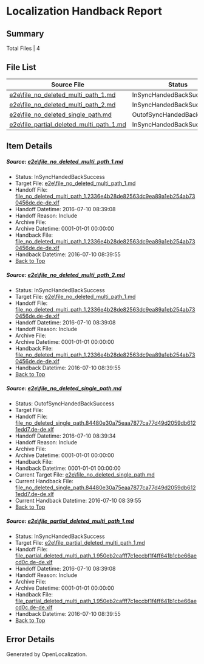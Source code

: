 # <a name='report-top'></a> Localization Handback Report

## Summary
 Total Files | 4

## File List
 Source File | Status | Details 
 ----------- | ------ | ------- 
 [e2e\file_no_deleted_multi_path_1.md](https://github.com/OpenLocalizationTestOrg/oltest/blob/f68670f7e445278d86fca4d9e93dbbe330d8a90a/e2e/file_no_deleted_multi_path_1.md) | InSyncHandedBackSuccess | [Details](#04a6ec34ec5e16dd3f5ec11259fdc9944c5858f21)
 [e2e\file_no_deleted_multi_path_2.md](https://github.com/OpenLocalizationTestOrg/oltest/blob/115b28bdbad26b615788d00f5aeea939696e061d/e2e/file_no_deleted_multi_path_2.md) | InSyncHandedBackSuccess | [Details](#04a6ec34ec5e16dd3f5ec11259fdc9944c5858f22)
 [e2e\file_no_deleted_single_path.md](https://github.com/OpenLocalizationTestOrg/oltest/blob/115b28bdbad26b615788d00f5aeea939696e061d/e2e/file_no_deleted_single_path.md) | OutofSyncHandedBackSuccess | [Details](#4a54957e34300a3aeaa30f6d825907dba823e1ec3)
 [e2e\file_partial_deleted_multi_path_1.md](https://github.com/OpenLocalizationTestOrg/oltest/blob/f68670f7e445278d86fca4d9e93dbbe330d8a90a/e2e/file_partial_deleted_multi_path_1.md) | InSyncHandedBackSuccess | [Details](#0e84c23dc7d5345f6aab00bb49301506a43d29424)

## Item Details
##### <a name='04a6ec34ec5e16dd3f5ec11259fdc9944c5858f21'></a> Source: [e2e\file_no_deleted_multi_path_1.md](https://github.com/OpenLocalizationTestOrg/oltest/blob/f68670f7e445278d86fca4d9e93dbbe330d8a90a/e2e/file_no_deleted_multi_path_1.md)
* Status: InSyncHandedBackSuccess
* Target File: [e2e\file_no_deleted_multi_path_1.md](https://github.com/OpenLocalizationTestOrg/oltest-dede-fly/blob/dd4afe6e13672e6b247d27b809a743db8e8d09f8/e2e/file_no_deleted_multi_path_1.md)
* Handoff File: [file_no_deleted_multi_path_1.2336e4b28de82563dc9ea89a1eb254ab730456de.de-de.xlf](https://github.com/OpenLocalizationTestOrg/olhandoff-e2e/blob/5b9c10759bcca0dd927a5c9f3f3ca38d99536ffb/ol-handoff/OpenLocalizationTestOrg/oltest-dede-fly/ci/mt/file_no_deleted_multi_path_1.2336e4b28de82563dc9ea89a1eb254ab730456de.de-de.xlf)
* Handoff Datetime: 2016-07-10 08:39:08
* Handoff Reason: Include
* Archive File: 
* Archive Datetime: 0001-01-01 00:00:00
* Handback File: [file_no_deleted_multi_path_1.2336e4b28de82563dc9ea89a1eb254ab730456de.de-de.xlf](https://github.com/OpenLocalizationTestOrg/olhandback-e2e/blob/d6191a1098897b7cc6547ff6de51ca78267b6fff/ol-handback/OpenLocalizationTestOrg/oltest-dede-fly/ci/mt/file_no_deleted_multi_path_1.2336e4b28de82563dc9ea89a1eb254ab730456de.de-de.xlf)
* Handback Datetime: 2016-07-10 08:39:55
* [Back to Top](#report-top)

##### <a name='04a6ec34ec5e16dd3f5ec11259fdc9944c5858f22'></a> Source: [e2e\file_no_deleted_multi_path_2.md](https://github.com/OpenLocalizationTestOrg/oltest/blob/115b28bdbad26b615788d00f5aeea939696e061d/e2e/file_no_deleted_multi_path_2.md)
* Status: InSyncHandedBackSuccess
* Target File: [e2e\file_no_deleted_multi_path_1.md](https://github.com/OpenLocalizationTestOrg/oltest-dede-fly/blob/dd4afe6e13672e6b247d27b809a743db8e8d09f8/e2e/file_no_deleted_multi_path_1.md)
* Handoff File: [file_no_deleted_multi_path_1.2336e4b28de82563dc9ea89a1eb254ab730456de.de-de.xlf](https://github.com/OpenLocalizationTestOrg/olhandoff-e2e/blob/5b9c10759bcca0dd927a5c9f3f3ca38d99536ffb/ol-handoff/OpenLocalizationTestOrg/oltest-dede-fly/ci/mt/file_no_deleted_multi_path_1.2336e4b28de82563dc9ea89a1eb254ab730456de.de-de.xlf)
* Handoff Datetime: 2016-07-10 08:39:08
* Handoff Reason: Include
* Archive File: 
* Archive Datetime: 0001-01-01 00:00:00
* Handback File: [file_no_deleted_multi_path_1.2336e4b28de82563dc9ea89a1eb254ab730456de.de-de.xlf](https://github.com/OpenLocalizationTestOrg/olhandback-e2e/blob/d6191a1098897b7cc6547ff6de51ca78267b6fff/ol-handback/OpenLocalizationTestOrg/oltest-dede-fly/ci/mt/file_no_deleted_multi_path_1.2336e4b28de82563dc9ea89a1eb254ab730456de.de-de.xlf)
* Handback Datetime: 2016-07-10 08:39:55
* [Back to Top](#report-top)

##### <a name='4a54957e34300a3aeaa30f6d825907dba823e1ec3'></a> Source: [e2e\file_no_deleted_single_path.md](https://github.com/OpenLocalizationTestOrg/oltest/blob/115b28bdbad26b615788d00f5aeea939696e061d/e2e/file_no_deleted_single_path.md)
* Status: OutofSyncHandedBackSuccess
* Target File: 
* Handoff File: [file_no_deleted_single_path.84480e30a75eaa7877ca77d49d2059db6121edd7.de-de.xlf](https://github.com/OpenLocalizationTestOrg/olhandoff-e2e/blob/f37b44df021154e95310c280cd6be15d45107e25/ol-handoff/OpenLocalizationTestOrg/oltest-dede-fly/ci/mt/file_no_deleted_single_path.84480e30a75eaa7877ca77d49d2059db6121edd7.de-de.xlf)
* Handoff Datetime: 2016-07-10 08:39:34
* Handoff Reason: Include
* Archive File: 
* Archive Datetime: 0001-01-01 00:00:00
* Handback File: 
* Handback Datetime: 0001-01-01 00:00:00
* Current Target File: [e2e\file_no_deleted_single_path.md](https://github.com/OpenLocalizationTestOrg/oltest-dede-fly/blob/dd4afe6e13672e6b247d27b809a743db8e8d09f8/e2e/file_no_deleted_single_path.md)
* Current Handback File: [file_no_deleted_single_path.84480e30a75eaa7877ca77d49d2059db6121edd7.de-de.xlf](https://github.com/OpenLocalizationTestOrg/olhandback-e2e/blob/d6191a1098897b7cc6547ff6de51ca78267b6fff/ol-handback/OpenLocalizationTestOrg/oltest-dede-fly/ci/mt/file_no_deleted_single_path.84480e30a75eaa7877ca77d49d2059db6121edd7.de-de.xlf)
* Current Handback Datetime: 2016-07-10 08:39:55
* [Back to Top](#report-top)

##### <a name='0e84c23dc7d5345f6aab00bb49301506a43d29424'></a> Source: [e2e\file_partial_deleted_multi_path_1.md](https://github.com/OpenLocalizationTestOrg/oltest/blob/f68670f7e445278d86fca4d9e93dbbe330d8a90a/e2e/file_partial_deleted_multi_path_1.md)
* Status: InSyncHandedBackSuccess
* Target File: [e2e\file_partial_deleted_multi_path_1.md](https://github.com/OpenLocalizationTestOrg/oltest-dede-fly/blob/dd4afe6e13672e6b247d27b809a743db8e8d09f8/e2e/file_partial_deleted_multi_path_1.md)
* Handoff File: [file_partial_deleted_multi_path_1.950eb2cafff7c1eccbf1f4ff641b1cbe66aecd0c.de-de.xlf](https://github.com/OpenLocalizationTestOrg/olhandoff-e2e/blob/5b9c10759bcca0dd927a5c9f3f3ca38d99536ffb/ol-handoff/OpenLocalizationTestOrg/oltest-dede-fly/ci/mt/file_partial_deleted_multi_path_1.950eb2cafff7c1eccbf1f4ff641b1cbe66aecd0c.de-de.xlf)
* Handoff Datetime: 2016-07-10 08:39:08
* Handoff Reason: Include
* Archive File: 
* Archive Datetime: 0001-01-01 00:00:00
* Handback File: [file_partial_deleted_multi_path_1.950eb2cafff7c1eccbf1f4ff641b1cbe66aecd0c.de-de.xlf](https://github.com/OpenLocalizationTestOrg/olhandback-e2e/blob/d6191a1098897b7cc6547ff6de51ca78267b6fff/ol-handback/OpenLocalizationTestOrg/oltest-dede-fly/ci/mt/file_partial_deleted_multi_path_1.950eb2cafff7c1eccbf1f4ff641b1cbe66aecd0c.de-de.xlf)
* Handback Datetime: 2016-07-10 08:39:55
* [Back to Top](#report-top)


## Error Details

Generated by OpenLocalization.
